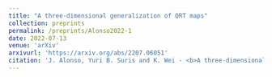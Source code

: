 ```yaml
---
title: "A three-dimensional generalization of QRT maps"
collection: preprints
permalink: /preprints/Alonso2022-1
date: 2022-07-13
venue: 'arXiv'
arxivurl: 'https://arxiv.org/abs/2207.06051'
citation: 'J. Alonso, Yuri B. Suris and K. Wei - <b>A three-dimensional generalization of QRT maps</b>, <i>	arXiv:2207.06051</i>, (2022).'
---
```

